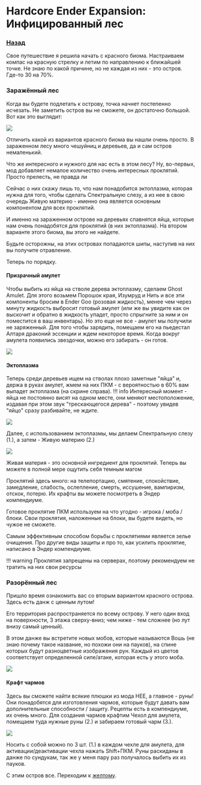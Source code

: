 # Hardcore Ender Expansion: Инфицированный лес
### [Назад](../../index.md#Биомы)
Свое путешествие я решила начать с красного биома. Настраиваем компас на красную стрелку и летим по направлению к 
ближайшей точке. Не знаю по какой причине, но не каждая из них - это остров. Где-то 30 на 70%.

### Заражённый лес
Когда вы будете подлетать к острову, точка начнет постепенно исчезать. Не заметить остров вы не 
сможете, он достаточно большой. Вот как это выглядит:

![](../../images/infected_forest_preveiew.jpg)

Отличить какой из вариантов красного биома вы нашли очень просто. В зараженном лесу много чешуйниц и деревьев, да и сам 
остров немаленький.

Что же интересного и нужного для нас есть в этом лесу? Ну, во-первых, мод добавляет немалое количество очень интересных 
проклятий. Просто прелесть, не правда ли

Сейчас о них скажу лишь то, что нам понадобится эктоплазма, которая нужна для того, чтобы сделать Спектральную слезу, а 
из нее в свою очередь Живую материю - именно она является основным компонентом для всех проклятий.

И именно на зараженном острове на деревьях спавнятся яйца, которые нам очень понадобятся для проклятий (в них 
эктоплазма). На втором варианте этого биома, вы этого не найдете.

Будьте осторожны, на этих островах попадаются шипы, наступив на них вы получите отравление.

Теперь по порядку.

#### Призрачный амулет

Чтобы выбить из яйца на стволе дерева эктоплазму, сделаем Ghost Amulet. Для этого возьмем Порошок края, Изумруд и Нить 
и все эти компоненты бросим в Ender Goo (розовая жидкость), менее чем через минуту жидкость выбросит готовый амулет 
(или же вы увидите как он выскочит и обратно в жидкость упадет, просто спрыгните за ним и он поместится в ваш 
инвентарь). Но это еще не все - амулет мы получили не заряженный. Для того чтобы зарядить, помещаем его на пьедестал 
Алтаря драконий эссенции и ждем некоторое время. Когда вокруг амулета появились звездочки, можно его забирать - он готов.

![](../../images/infected_forest_amulet.jpg)

#### Эктоплазма
Теперь среди деревьев ищем на стволах плохо заметные "яйца" и, держа в руках амулет, жмем на них ПКМ - с вероятностью в 
60% вам выпадет эктоплазма (на скрине справа).
!!! info
    Интересный момент - яйца не постоянно висят на одном месте, они меняют местоположение, издавая при этом звук 
    "трескающегося дерева" - поэтому увидев "яйцо" сразу разбивайте, не ждите.

![](../../images/infected_forest_ectoplasm.jpg)

Далее, с использованием эктоплазмы, мы делаем Спектральную слезу (1.), а затем - Живую материю (2.)

![](../../images/infected_forest_spectral_tear.jpg)

Живая материя - это основной ингредиент для проклятий. Теперь вы можете в полной мере ощутить себя темным магом

Проклятий здесь много: на телепортацию, смятение, спокойствие, замедление, слабость, ослепление, смерть, иссушение, 
вампиризм, отскок, потерю. Их крафты вы можете посмотреть в Эндер компендиуме.

Готовое проклятие ПКМ используем на что угодно - игрока / моба / блоки. Свои проклятия, наложенные на блоки, вы будете 
видеть, но чужое не сможете.

Самым эффективным способом борьбы с проклятиями является зелье очищения. Про другие виды защиты и про то, как усилить 
проклятие, написано в Эндер компендиуме.

!!! warning
    Проклятия запрещены на серверах, поэтому рекомендуем не тратить на них свои ресурсы

### Разорённый лес

Пришло время ознакомить вас со вторым вариантом красного острова. Здесь есть данж с ценным лутом!

Его территория распространяется по всему острову. У него один вход на поверхности, 3 этажа сверху-вниз; чем ниже - тем 
сложнее (но лут внизу самый ценный).

В этом данже вы встретите новых мобов, которые называются Вошь (не знаю почему такое название, но похожи они на пауков),
на спине которых будут разноцветные изображения рун. Каждый из цветов соответствует определенной силе/атаке, которая 
есть у этого моба.

![](../../images/ruined_forest_preview.jpg)

#### Крафт чармов
Здесь вы сможете найти всякие плюшки из мода HEE, а главное - руны! Они понадобятся для изготовления чармов, которые 
будут давать вам дополнительные способности / защиту. Рецепты есть в компендиуме, их очень много. Для создания чармов 
крафтим Чехол для амулета, помещаем туда нужные руны (2.) и забираем готовый чарм (3.).

![](../../images/ruined_forest_rune.jpg)

Носить с собой можно по 3 шт. (1.) в каждом чехле для амулета, для активации/деактивации чехла нажать Shift+ПКМ.
Руны раскиданы в данже по сундукам, так же у меня пару раз получалось выбить их из пауков.

С этим остров все. Переходим к [желтому](../fire_islands/index.md).